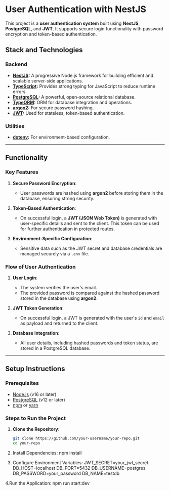 # User Authentication with NestJS

This project is a **user authentication system** built using **NestJS**, **PostgreSQL**, and **JWT**. It supports secure login functionality with password encryption and token-based authentication.

## Stack and Technologies

### Backend
- **[NestJS](https://nestjs.com/):** A progressive Node.js framework for building efficient and scalable server-side applications.
- **[TypeScript](https://www.typescriptlang.org/):** Provides strong typing for JavaScript to reduce runtime errors.
- **[PostgreSQL](https://www.postgresql.org/):** A powerful, open-source relational database.
- **[TypeORM](https://typeorm.io/):** ORM for database integration and operations.
- **[argon2](https://github.com/ranisalt/node-argon2):** For secure password hashing.
- **[JWT](https://jwt.io/):** Used for stateless, token-based authentication.

### Utilities
- **[dotenv](https://github.com/motdotla/dotenv):** For environment-based configuration.

---

## Functionality

### Key Features
1. **Secure Password Encryption**:
   - User passwords are hashed using **argon2** before storing them in the database, ensuring strong security.
   
2. **Token-Based Authentication**:
   - On successful login, a **JWT (JSON Web Token)** is generated with user-specific details and sent to the client. This token can be used for further authentication in protected routes.

3. **Environment-Specific Configuration**:
   - Sensitive data such as the JWT secret and database credentials are managed securely via a `.env` file.

### Flow of User Authentication
1. **User Login**:
   - The system verifies the user's email.
   - The provided password is compared against the hashed password stored in the database using **argon2**.
   
2. **JWT Token Generation**:
   - On successful login, a JWT is generated with the user's `id` and `email` as payload and returned to the client.

3. **Database Integration**:
   - All user details, including hashed passwords and token status, are stored in a PostgreSQL database.

---

## Setup Instructions

### Prerequisites
- [Node.js](https://nodejs.org/) (v16 or later)
- [PostgreSQL](https://www.postgresql.org/) (v12 or later)
- [npm](https://www.npmjs.com/) or [yarn](https://yarnpkg.com/)

### Steps to Run the Project

1. **Clone the Repository**:
   ```bash
   git clone https://github.com/your-username/your-repo.git
   cd your-repo
2. Install Dependencies:
   npm install

3. Configure Environment Variables:
JWT_SECRET=your_jwt_secret
DB_HOST=localhost
DB_PORT=5432
DB_USERNAME=postgres
DB_PASSWORD=your_password
DB_NAME=testdb

4.Run the Application:
npm run start:dev



